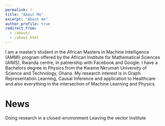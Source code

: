 ```yaml
---
permalink: /
title: "About Me"
excerpt: "About me"
author_profile: true
redirect_from: 
  - /about/
  - /about.html
---
```


I am a master’s student in the African Masters in Machine Intelligence (AMMI) program offered by the African Institute for Mathematical Sciences (AIMS), Rwanda centre, in patnership with Facebook and Google. I have a Bachelors degree in Physics from the Kwame Nkrumah University of Science and Technology, Ghana. My research interest is in Graph Representation Learning, Causal Inference and application to Healthcare and also everything in the intersection of Machine Learning and Physics.

# News 
Doing research in a closed-environment
Leaving the vector Institute
